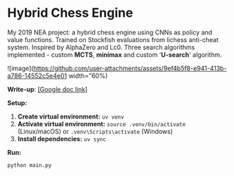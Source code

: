 # Hybrid Chess Engine 
My 2019 NEA project: a hybrid chess engine using CNNs as policy and value functions. Trained on Stockfish evaluations from lichess anti-cheat system. Inspired by AlphaZero and Lc0. Three search algorithms implemented - custom **MCTS**, **minimax** and custom '**U-search**' algorithm. 

![image](https://github.com/user-attachments/assets/9ef4b5f8-e941-413b-a786-14552c5e4e01 width="60%)

**Write-up**: [[Google doc link]](https://docs.google.com/document/d/134AhJ5AeecNpjOaAat2bdeEU357iWRZi/edit?usp=sharing&ouid=103579644280044030856&rtpof=true&sd=true)

**Setup:**

1.  **Create virtual environment:** `uv venv`
2.  **Activate virtual environment:** `source .venv/bin/activate` (Linux/macOS) or `.venv\Scripts\activate` (Windows)
3.  **Install dependencies:** `uv sync`

**Run:**

```bash
python main.py

